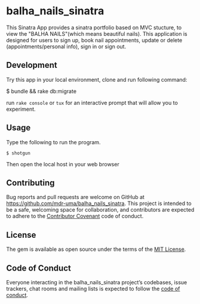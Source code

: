 
# balha_nails_sinatra

This Sinatra App provides a sinatra portfolio based on MVC stucture, to view the "BALHA NAILS"(which means beautiful nails). This application is designed for users to sign up, book nail appointments, update or delete (appointments/personal info), sign in or sign out. 

## Development

Try this app in your local environment, clone and run following command:

$ bundle && rake db:migrate


run `rake console` or `tux` for an interactive prompt that will allow you to experiment.
 

## Usage

Type the following to run the program.

    $ shotgun
  
Then open the local host in your web browser


## Contributing

Bug reports and pull requests are welcome on GitHub at https://github.com/mdr-uma/balha_nails_sinatra. This project is intended to be a safe, welcoming space for collaboration, and contributors are expected to adhere to the [Contributor Covenant](http://contributor-covenant.org) code of conduct.

## License

The gem is available as open source under the terms of the [MIT License](https://opensource.org/licenses/MIT).

## Code of Conduct

Everyone interacting in the balha_nails_sinatra project’s codebases, issue trackers, chat rooms and mailing lists is expected to follow the [code of conduct](https://github.com/'Uma'/balha_nails_sinatra/blob/master/CODE_OF_CONDUCT.md).
